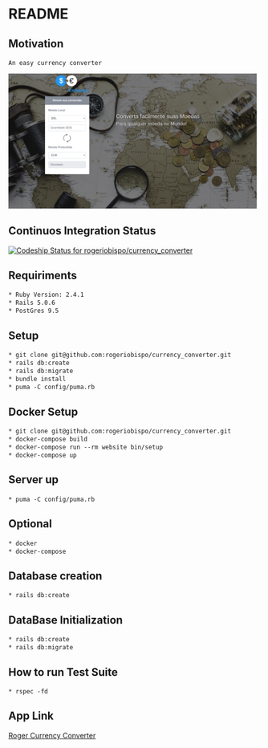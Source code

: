 # README

## Motivation
    An easy currency converter
![Screenshot](https://raw.githubusercontent.com/rogeriobispo/currency_converter/8645a6e1666569ce70eb329c18d895ae73a113eb/public/currencyConverter.png)

## Continuos Integration Status
[ ![Codeship Status for rogeriobispo/currency_converter](https://app.codeship.com/projects/ab4eeda0-e3e8-0135-5b30-4235b83c2a89/status?branch=master)](https://app.codeship.com/projects/268684)

## Requiriments
    * Ruby Version: 2.4.1
    * Rails 5.0.6
    * PostGres 9.5

## Setup
    * git clone git@github.com:rogeriobispo/currency_converter.git
    * rails db:create
    * rails db:migrate
    * bundle install
    * puma -C config/puma.rb

## Docker Setup
    * git clone git@github.com:rogeriobispo/currency_converter.git
    * docker-compose build
    * docker-compose run --rm website bin/setup
    * docker-compose up

## Server up
    * puma -C config/puma.rb

## Optional
    * docker
    * docker-compose

## Database creation
    * rails db:create

## DataBase Initialization
    * rails db:create
    * rails db:migrate

## How to run Test Suite
    * rspec -fd

## App Link

[Roger Currency Converter](http://rogerexchangecurrency.herokuapp.com/)


